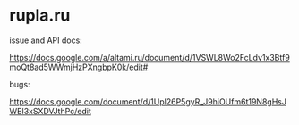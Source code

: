 rupla.ru
========

issue and API docs:

https://docs.google.com/a/altami.ru/document/d/1VSWL8Wo2FcLdv1x3Btf9moQt8ad5WWmjHzPXngbpK0k/edit#

bugs:

https://docs.google.com/document/d/1Upl26P5gyR_J9hiOUfm6t19N8gHsJWEI3xSXDVJthPc/edit
